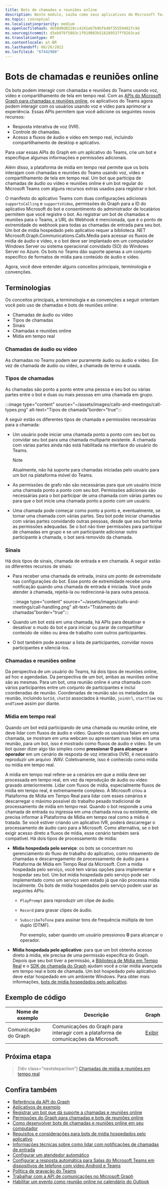 ```yaml
---
title: Bots de chamadas e reuniões online
description: Neste módulo, saiba como seus aplicativos do Microsoft Teams podem interagir com os usuários usando voz e vídeo usando APIs do Microsoft Graph para chamadas e reuniões online e saiba mais sobre fluxos de mídia em tempo real
ms.topic: conceptual
ms.localizationpriority: medium
ms.openlocfilehash: db50d0d8228cc4241e67b9bfb48f35559402fc9d
ms.sourcegitcommit: d3eb976f5883c1f019083b516289537ff8263cad
ms.translationtype: MT
ms.contentlocale: pt-BR
ms.lasthandoff: 08/26/2022
ms.locfileid: "67442988"
---
```

# <a name="calls-and-online-meetings-bots"></a>Bots de chamadas e reuniões online

Os bots podem interagir com chamadas e reuniões do Teams usando voz, vídeo e compartilhamento de tela em tempo real. Com as [APIs do Microsoft Graph para chamadas e reuniões online](/graph/api/resources/communications-api-overview?view=graph-rest-beta&preserve-view=true), os aplicativos do Teams agora podem interagir com os usuários usando voz e vídeo para aprimorar a experiência. Essas APIs permitem que você adicione os seguintes novos recursos:

* Resposta interativa de voz (IVR).
* Controle de chamadas.
* Acesso a fluxos de áudio e vídeo em tempo real, incluindo compartilhamento de desktop e aplicativo.

Para usar essas APIs do Graph em um aplicativo do Teams, crie um bot e especifique algumas informações e permissões adicionais.

Além disso, a plataforma de mídia em tempo real permite que os bots interajam com chamadas e reuniões do Teams usando voz, vídeo e compartilhamento de tela em tempo real. Um bot que participa de chamadas de áudio ou vídeo e reuniões online é um bot regular do Microsoft Teams com alguns recursos extras usados ​​para registrar o bot.

O manifesto do aplicativo Teams com duas configurações adicionais `supportsCalling` e `supportsVideo`, permissões do Graph para a ID do aplicativo Microsoft do bot e consentimento do administrador de locatários permitem que você registre o bot. Ao registrar um bot de chamadas e reuniões para o Teams, a URL do Webhook é mencionada, que é o ponto de extremidade do webhook para todas as chamadas de entrada para seu bot. Um bot de mídia hospedado pelo aplicativo requer a biblioteca .NET Microsoft.Graph.Communications.Calls.Media para acessar os fluxos de mídia de áudio e vídeo, e o bot deve ser implantado em um computador Windows Server ou sistema operacional convidado (SO) do Windows Server no Azure. Os bots no Teams dão suporte apenas a um conjunto específico de formatos de mídia para conteúdo de áudio e vídeo.

Agora, você deve entender alguns conceitos principais, terminologia e convenções.

## <a name="terminologies"></a>Terminologias

Os conceitos principais, a terminologia e as convenções a seguir orientam você pelo uso de chamadas e bots de reuniões online:

* Chamadas de áudio ou vídeo
* Tipos de chamadas
* Sinais
* Chamadas e reuniões online
* Mídia em tempo real

### <a name="audio-or-video-calls"></a>Chamadas de áudio ou vídeo

As chamadas no Teams podem ser puramente áudio ou áudio e vídeo. Em vez de chamada de áudio ou vídeo, a chamada de termo é usada.

### <a name="call-types"></a>Tipos de chamadas

As chamadas são ponto a ponto entre uma pessoa e seu bot ou várias partes entre o bot e duas ou mais pessoas em uma chamada em grupo.

:::image type="content" source="~/assets/images/calls-and-meetings/call-types.png" alt-text="Tipos de chamada"border="true":::

A seguir estão os diferentes tipos de chamada e permissões necessárias para a chamada:

* Um usuário pode iniciar uma chamada ponto a ponto com seu bot ou convidar seu bot para uma chamada multiparte existente. A chamada com várias partes ainda não está habilitada na interface do usuário do Teams.

    > [!NOTE]
    > Atualmente, não há suporte para chamadas iniciadas pelo usuário para um bot na plataforma móvel do Teams.

* As permissões de grafo não são necessárias para que um usuário inicie uma chamada ponto a ponto com seu bot. Permissões adicionais são necessárias para o bot participar de uma chamada com várias partes ou para que o bot inicie uma chamada ponto a ponto com um usuário.
* Uma chamada pode começar como ponto a ponto e, eventualmente, se tornar uma chamada com várias partes. Seu bot pode iniciar chamadas com várias partes convidando outras pessoas, desde que seu bot tenha as permissões adequadas. Se o bot não tiver permissões para participar de chamadas em grupo e se um participante adicionar outro participante à chamada, o bot será removido da chamada.

### <a name="signals"></a>Sinais

Há dois tipos de sinais, chamada de entrada e em chamada. A seguir estão os diferentes recursos de sinais:

* Para receber uma chamada de entrada, insira um ponto de extremidade nas configurações do bot. Esse ponto de extremidade recebe uma notificação quando uma chamada de entrada é iniciada. Você pode atender à chamada, rejeitá-la ou redirecioná-la para outra pessoa.

     :::image type="content" source="~/assets/images/calls-and-meetings/call-handling.png" alt-text="Tratamento de chamadas"border="true":::

* Quando um bot está em uma chamada, há APIs para desativar e desativar o mudo do bot e para iniciar ou parar de compartilhar conteúdo de vídeo ou área de trabalho com outros participantes.
* O bot também pode acessar a lista de participantes, convidar novos participantes e silenciá-los.

### <a name="calls-and-online-meetings"></a>Chamadas e reuniões online

Da perspectiva de um usuário do Teams, há dois tipos de reuniões online, ad hoc e agendadas. Da perspectiva de um bot, ambas as reuniões online são as mesmas. Para um bot, uma reunião online é uma chamada com vários participantes entre um conjunto de participantes e inclui coordenadas de reunião. Coordenadas de reunião são os metadados da reunião, incluindo `botId`, `chatId` associados à reunião, `joinUrl`, `startTime` ou `endTime`e assim por diante.

### <a name="real-time-media"></a>Mídia em tempo real

Quando um bot está participando de uma chamada ou reunião online, ele deve lidar com fluxos de áudio e vídeo. Quando os usuários falam em uma chamada, se mostram em uma webcam ou apresentam suas telas em uma reunião, para um bot, isso é mostrado como fluxos de áudio e vídeo. Se um bot quiser dizer algo tão simples como **pressionar 0 para alcançar o operador** em um cenário de resposta de voz interativa (IVR), é necessário reproduzir um arquivo .WAV. Coletivamente, isso é conhecido como mídia ou mídia em tempo real.

A mídia em tempo real refere-se a cenários em que a mídia deve ser processada em tempo real, em vez da reprodução de áudio ou vídeo gravado anteriormente. Lidar com fluxos de mídia, especialmente fluxos de mídia em tempo real, é extremamente complexo. A Microsoft criou a Plataforma de Mídia em Tempo Real para lidar com esses cenários e descarregar o máximo possível do trabalho pesado tradicional de processamento de mídia em tempo real. Quando o bot responde a uma chamada de entrada ou ingressa em uma chamada nova ou existente, ele precisa informar à Plataforma de Mídia em tempo real como a mídia é tratada. Se você estiver criando um aplicativo IVR, poderá descarregar o processamento de áudio caro para a Microsoft. Como alternativa, se o bot exigir acesso direto a fluxos de mídia, esse cenário também será compatível. Há dois tipos de processamento de mídia:

* **Mídia hospedada pelo serviço**: os bots se concentram no gerenciamento do fluxo de trabalho do aplicativo, como roteamento de chamadas e descarregamento de processamento de áudio para a Plataforma de Mídia em Tempo Real da Microsoft. Com a mídia hospedada pelo serviço, você tem várias opções para implementar e hospedar seu bot. Um bot mídia hospedada pelo serviço pode ser implementado como um serviço sem estado já que não processa mídia localmente. Os bots de mídia hospedados pelo serviço podem usar as seguintes APIs:

  * `PlayPrompt` para reproduzir um clipe de áudio.
  * `Record` para gravar clipes de áudio.
  * `SubscribeToTone` para assinar tons de frequência múltipla de tom duplo (DTMF).

    Por exemplo, saber quando um usuário pressionou **0** para alcançar o operador.

* **Mídia hospedada pelo aplicativo**: para que um bot obtenha acesso direto à mídia, ele precisa de uma permissão específica do Graph. Depois que seu bot tiver a permissão, a [Biblioteca de Mídia em Tempo Real](https://www.nuget.org/packages/Microsoft.Graph.Communications.Calls.Media/) e o [SDK de chamada do Graph](https://microsoftgraph.github.io/microsoft-graph-comms-samples/docs/articles/index.html#graph-calling-sdk-and-stateful-client-builder) ajudam você a criar mídia avançada em tempo real e bots de chamada. Um bot hospedado pelo aplicativo deve estar hospedado em um ambiente Windows. Para obter mais informações, [bots de mídia hospedados pelo aplicativo](./requirements-considerations-application-hosted-media-bots.md).

## <a name="code-sample"></a>Exemplo de código

| **Nome de exemplo** | **Descrição** | **Graph** |
|---------------|----------|--------|
| Comunicação do Graph | Comunicações do Graph para interagir com a plataforma de comunicações da Microsoft. | [Exibir](https://github.com/microsoftgraph/microsoft-graph-comms-samples) |

## <a name="next-step"></a>Próxima etapa

> [!div class="nextstepaction"]
> [Chamadas de mídia e reuniões em tempo real](~/bots/calls-and-meetings/real-time-media-concepts.md)

## <a name="see-also"></a>Confira também

* [Referência da API do Graph](/graph/api/resources/communications-api-overview?view=graph-rest-beta&preserve-view=true)
* [Aplicativos de exemplo](https://github.com/microsoftgraph/microsoft-graph-comms-samples)
* [Registrar um bot que dá suporte a chamadas e reuniões online](./registering-calling-bot.md)
* [Permissões do Graph para chamadas e bots de reuniões online](./registering-calling-bot.md#add-graph-permissions)
* [Como desenvolver bots de chamadas e reuniões online em seu computador](./debugging-local-testing-calling-meeting-bots.md)
* [Requisitos e considerações para bots de mídia hospedados pelo aplicativo](./requirements-considerations-application-hosted-media-bots.md)
* [Informações técnicas sobre como lidar com notificações de chamadas de entrada](./call-notifications.md)
* [Configurar um atendedor automático](/microsoftteams/create-a-phone-system-auto-attendant)
* [Configurar a resposta automática para Salas do Microsoft Teams em dispositivos de telefone com vídeo Android e Teams](/microsoftteams/set-up-auto-answer-on-teams-android)
* [Política de gravação do Teams](/MicrosoftTeams/teams-recording-policy)
* [Trabalhar com a API de comunicações no Microsoft Graph](/graph/api/resources/communications-api-overview?view=graph-rest-beta&preserve-view=true)
* [Habilitar um evento como reunião online no calendário do Outlook](/graph/outlook-calendar-online-meetings?tabs=http)
